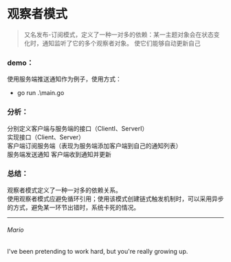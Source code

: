 # 观察者模式 
> 又名发布-订阅模式，定义了一种一对多的依赖：某一主题对象会在状态变化时，通知监听了它的多个观察者对象。
> 使它们能够自动更新自己

### demo：
使用服务端推送通知作为例子，使用方式：
 - go run .\main.go  

### 分析：
分别定义客户端与服务端的接口（ClientI、ServerI）  
实现接口（Client、Server）  
客户端订阅服务端（表现为服务端添加客户端到自己的通知列表）  
服务端发送通知
客户端收到通知并更新

### 总结：
观察者模式定义了一种一对多的依赖关系。  
使用观察者模式应避免循环引用；使用该模式创建链式触发机制时，可以采用异步的方式，避免某一环节出错时，系统卡死的情况。

---
###### Mario
I've been pretending to work hard, but you're really growing up.
